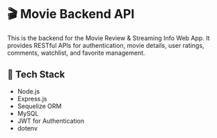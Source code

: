 # 🎬 Movie Backend API

This is the backend for the Movie Review & Streaming Info Web App. It provides RESTful APIs for authentication, movie details, user ratings, comments, watchlist, and favorite management.

## 🚀 Tech Stack

- Node.js
- Express.js
- Sequelize ORM
- MySQL
- JWT for Authentication
- dotenv



